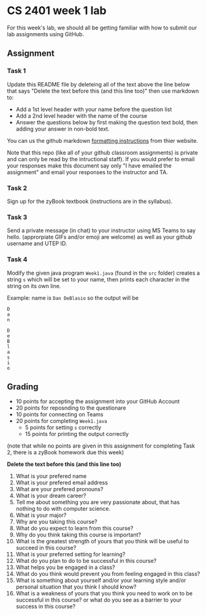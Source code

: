 # CS 2401 week 1 lab
 
For this week's lab, we should all be getting familiar with how to submit our lab assignments using GitHub. 

## Assignment
### Task 1
Update this README file by deleteing all of the text above the line below that says "Delete the text before this (and this line too)" then use markdown to:
* Add a 1st level header with your name before the question list
* Add a 2nd level header with the name of the course
* Answer the questions below by first making the question text bold, then adding your answer in non-bold text. 

You can us the github markdown [formatting instructions](https://guides.github.com/features/mastering-markdown/) from thier website. 

Note that this repo (like all of your github classroom assignments) is private and can only be read by the intructional staff). If you would prefer to email your responses make this document say only "I have emailed the assignment" and email your responses to the instructor and TA. 

### Task 2
Sign up for the zyBook textbook (instructions are in the syllabus). 

### Task 3
Send a private message (in chat) to your instructor using MS Teams to say hello. (approrpiate GIFs and/or emoji are welcome) as well as your github username and UTEP ID.

### Task 4
Modify the given java program `Week1.java` (found in the `src` folder) creates a string `s` which will be set to your name, then prints each character in the string on its own line.

Example: name is `Dan DeBlasio` so the output will be 
```
D
a
n

D
e
B
l
a
s
i
o
```

## Grading
* 10 points for accepting the assignment into your GitHub Account
* 20 points for reposnding to the questionare
* 10 points for connecting on Teams
* 20 points for completing `Week1.java`
  * 5 points for setting `s` correctly
  * 15 points for printing the output correctly

(note that while no points are given in this assignment for completing Task 2, there is a zyBook homework due this week)

**Delete the text before this (and this line too)**

1. What is your prefered name
1. What is your prefered email address
1. What are your prefered pronouns? 
1. What is your dream career?
1. Tell me about something you are very passionate about, that has nothing to do with computer science.
1. What is your major?
1. Why are you taking this course?
1. What do you expect to learn from this course?
1. Why do you think taking this course is important?
1. What is the greatest strength of yours that you think will be useful to succeed in this course?
1. What is your preferred setting for learning?
1. What do you plan to do to be successful in this course?
1. What helps you be engaged in a class?
1. What do you think would prevent you from feeling engaged in this class?
1. What is something about yourself and/or your learning style and/or personal situation that you think I should know?
1. What is a weakness of yours that you think you need to work on to be successful in this course? or what do you see as a barrier to your success in this course?
